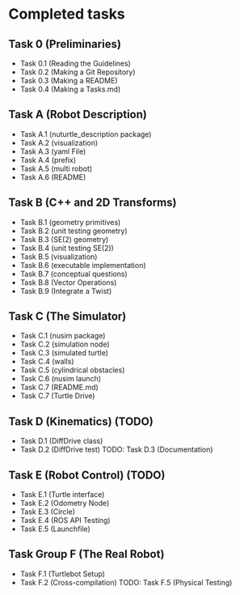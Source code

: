 # Completed tasks

## Task 0 (Preliminaries)
* Task 0.1 (Reading the Guidelines)
* Task 0.2 (Making a Git Repository)
* Task 0.3 (Making a README)
* Task 0.4 (Making a Tasks.md)

## Task A (Robot Description)
* Task A.1 (nuturtle_description package)
* Task A.2 (visualization)
* Task A.3 (yaml File)
* Task A.4 (prefix)
* Task A.5 (multi robot)
* Task A.6 (README)

## Task B (C++ and 2D Transforms)
* Task B.1 (geometry primitives)
* Task B.2 (unit testing geometry)
* Task B.3 (SE(2) geometry)
* Task B.4 (unit testing SE(2))
* Task B.5 (visualization)
* Task B.6 (executable implementation)
* Task B.7 (conceptual questions)
* Task B.8 (Vector Operations)
* Task B.9 (Integrate a Twist)

## Task C (The Simulator)
* Task C.1 (nusim package)
* Task C.2 (simulation node)
* Task C.3 (simulated turtle)
* Task C.4 (walls)
* Task C.5 (cylindrical obstacles)
* Task C.6 (nusim launch)
* Task C.7 (README.md)
* Task C.7 (Turtle Drive)

## Task D (Kinematics) (TODO)
* Task D.1 (DiffDrive class)
* Task D.2 (DiffDrive test)
TODO: Task D.3 (Documentation)

## Task E (Robot Control) (TODO)
* Task E.1 (Turtle interface)
* Task E.2 (Odometry Node)
* Task E.3 (Circle)
* Task E.4 (ROS API Testing)
* Task E.5 (Launchfile)

## Task Group F (The Real Robot)
* Task F.1 (Turtlebot Setup)
* Task F.2 (Cross-compilation)
TODO: Task F.5 (Physical Testing)
